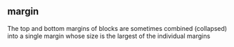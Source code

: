 ## margin
The top and bottom margins of blocks are sometimes combined (collapsed) 
into a single margin whose size is the largest of the individual margins
